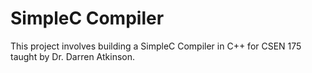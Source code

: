 # SimpleC Compiler
This project involves building a SimpleC Compiler in C++ for CSEN 175 taught by Dr. Darren Atkinson.
